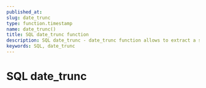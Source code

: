 ```yaml
---
published_at:
slug: date_trunc
type: function.timestamp
name: date_trunc()
title: SQL date_trunc function
description: SQL date_trunc - date_trunc function allows to extract a specific part of a timestamp (year, month, day, hour, etc).
keywords: SQL, date_trunc
---
```


# SQL date_trunc
